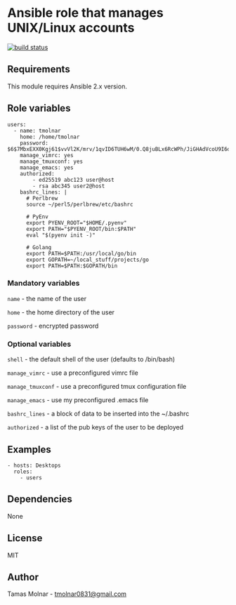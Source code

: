 # Ansible role that manages UNIX/Linux accounts

[![build status](https://gitlab.com/stiron/ansible-users/badges/master/build.svg)](https://gitlab.com/stiron/ansible-users/commits/master)

## Requirements

This module requires Ansible 2.x version.

## Role variables

```
users:
  - name: tmolnar
    home: /home/tmolnar
    password: $6$7MbxEXX0Kgj61$vvVl2K/mrv/1qvID6TUH6wM/0.Q8juBLx6RcWPh/JiGHAdVcoU9I6d6NgprxMZ210z1.gfC/OeR49eugTmEmX/
    manage_vimrc: yes
    manage_tmuxconf: yes
	manage_emacs: yes
    authorized:
        - ed25519 abc123 user@host
        - rsa abc345 user2@host
    bashrc_lines: |
      # Perlbrew
      source ~/perl5/perlbrew/etc/bashrc

      # PyEnv
      export PYENV_ROOT="$HOME/.pyenv"
      export PATH="$PYENV_ROOT/bin:$PATH"
      eval "$(pyenv init -)"

      # Golang
      export PATH=$PATH:/usr/local/go/bin
      export GOPATH=~/local_stuff/projects/go
      export PATH=$PATH:$GOPATH/bin
```

### Mandatory variables

`name` - the name of the user

`home` - the home directory of the user

`password` - encrypted password

### Optional variables

`shell` - the default shell of the user (defaults to /bin/bash)

`manage_vimrc` - use a preconfigured vimrc file

`manage_tmuxconf` - use a preconfigured tmux configuration file

`manage_emacs` - use my preconfigured .emacs file

`bashrc_lines` - a block of data to be inserted into the ~/.bashrc

`authorized` - a list of the pub keys of the user to be deployed

## Examples

```
- hosts: Desktops 
  roles:
    - users
```

## Dependencies

None

## License

MIT

## Author

Tamas Molnar - <tmolnar0831@gmail.com>
